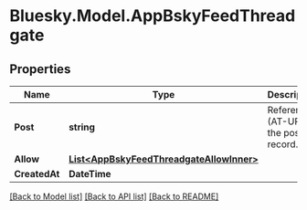 # Bluesky.Model.AppBskyFeedThreadgate

## Properties

Name | Type | Description | Notes
------------ | ------------- | ------------- | -------------
**Post** | **string** | Reference (AT-URI) to the post record. | 
**Allow** | [**List&lt;AppBskyFeedThreadgateAllowInner&gt;**](AppBskyFeedThreadgateAllowInner.md) |  | [optional] 
**CreatedAt** | **DateTime** |  | 

[[Back to Model list]](../README.md#documentation-for-models) [[Back to API list]](../README.md#documentation-for-api-endpoints) [[Back to README]](../README.md)

